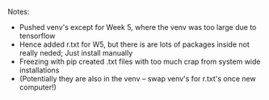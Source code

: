 Notes: 
- Pushed venv's except for Week 5, where the venv was too large due to tensorflow
- Hence added r.txt for W5, but there is are lots of packages inside not really neded; Just install manually
- Freezing with pip created .txt files with too much crap from system wide installations 
- (Potentially they are also in the venv – swap venv's for r.txt's once new computer!)
